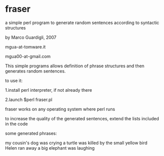 # fraser
a simple perl program to generate random sentences according to syntactic structures<p>
by Marco Guardigli, 2007<p>mgua-at-tomware.it<p>mgua00-at-gmail.com
<p><p>

This simple programs allows definition of phrase structures and then generates random sentences.
<p>to use it:
<p>
1.install perl interpreter, if not already there<p>
2.launch $perl fraser.pl<p>
<p>
fraser works on any operating system where perl runs<p>
to increase the quality of the generated sentences, extend the lists included in the code
<p>
some generated phrases:
<p><p>
my cousin's dog was crying
a turtle was killed by the small yellow bird
Helen ran away
a big elephant was laughing




